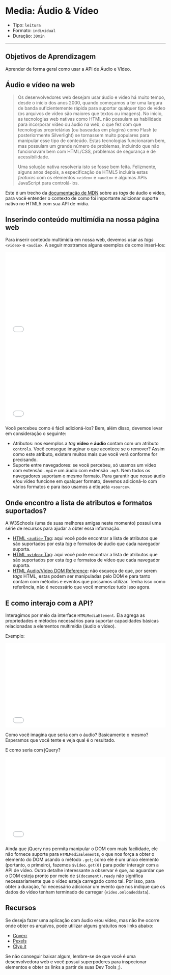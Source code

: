 # Media: Áudio & Vídeo

- Tipo: `leitura`
- Formato: `individual`
- Duração: `30min`

***

## Objetivos de Aprendizagem

Aprender de forma geral como usar a API de Áudio e Vídeo.

## Áudio e vídeo na web

> Os desenvolvedores web desejam usar áudio e vídeo há muito tempo, desde o
> início dos anos 2000, quando começamos a ter uma largura de banda
> suficientemente rápida para suportar qualquer tipo de vídeo (os arquivos de
> vídeo são maiores que textos ou imagens). No início, as tecnologias web
> nativas como HTML não possuíam as habilidade para incorporar vídeo ou áudio na
> web, o que fez com que tecnologias proprietárias (ou baseadas em plugins) como
> Flash (e posteriormente Silverlight) se tornassem muito populares para
> manipular esse tipo de conteúdo. Estas tecnologias funcionaram bem, mas
> possuíam um grande número de problemas, incluindo que não funcionavam bem com
> HTML/CSS, problemas de segurança e de acessibilidade.
>
> Uma solução nativa resolveria isto se fosse bem feita. Felizmente, alguns anos
> depois, a especificação de HTML5 incluiria estas _features_ com os elementos
> `<video>` e `<audio>` e algumas APIs JavaScript para controlá-los.

Este é um trecho da [documentação de
MDN](https://developer.mozilla.org/pt-BR/docs/Aprender/HTML/Multimedia_and_embedding/Video_and_audio_content)
sobre as *tags* de áudio e vídeo, para você entender o contexto de como foi
importante adicionar suporte nativo no HTML5 com sua API de mídia.

## Inserindo conteúdo multimídia na nossa página web

Para inserir conteúdo multimídia em nossa web, devemos usar as _tags_ `<video>`
e `<audio>`. A seguir mostramos alguns exemplos de como inseri-los:

<iframe
  height='265'
  scrolling='no'
  title='Video Tag'
  src='//codepen.io/ivandevp/embed/gvMPjW/?height=265&theme-id=0&default-tab=html,result&embed-version=2'
  frameborder='no' allowtransparency='true' allowfullscreen='true' style='width:
  100%;'
>
  See the Pen [Video Tag](https://codepen.io/ivandevp/pen/gvMPjW/) by Ivan
  ([@ivandevp](https://codepen.io/ivandevp)) on [CodePen](https://codepen.io).
</iframe>

<iframe
  height='265'
  scrolling='no'
  title='Audio Tag'
  src='//codepen.io/ivandevp/embed/PQzNoE/?height=265&theme-id=0&default-tab=html,result&embed-version=2'
  frameborder='no' allowtransparency='true' allowfullscreen='true' style='width:
  100%;'
>
  See the Pen [Audio Tag](https://codepen.io/ivandevp/pen/PQzNoE/) by Ivan
  ([@ivandevp](https://codepen.io/ivandevp)) on [CodePen](https://codepen.io).
</iframe>

Você percebeu como é fácil adicioná-los? Bem, além disso, devemos levar em
consideração o seguinte:

- Atributos: nos exemplos a _tag_ **vídeo** e **áudio** contam com um atributo
  `controls`. Você consegue imaginar o que acontece se o remover? Assim como
  este atributo, existem muitos mais que você verá conforme for precisando.
- Suporte entre navegadores: se você percebeu, só usamos um vídeo com extensão
  `.mp4` e um áudio com extensão `.mp3`. Nem todos os navegadores suportam o
  mesmo formato. Para garantir que nosso áudio e/ou vídeo funcione em qualquer
  formato, devemos adicioná-lo com vários formatos e para isso usamos a etiqueta
  `<source>`.

## Onde encontro a lista de atributos e formatos suportados?

A W3Schools (uma de suas melhores amigas neste momento) possui uma série de
recursos para ajudar a obter essa informação.

- [HTML `<audio>` Tag](https://www.w3schools.com/tags/tag_audio.asp): aqui você
  pode encontrar a lista de atributos que são suportados por esta _tag_ e
  formatos de áudio que cada navegador suporta.
- [HTML `<video>` Tag](https://www.w3schools.com/tags/tag_video.asp): aqui você
  pode encontrar a lista de atributos que são suportados por esta _tag_ e
  formatos de vídeo que cada navegador suporta.
- [HTML Audio/Video DOM
  Reference](https://www.w3schools.com/tags/ref_av_dom.asp): não esqueça de que,
  por serem _tags_ HTML, estas podem ser manipuladas pelo DOM e para tanto
  contam com métodos e eventos que possamos utilizar. Tenha isso como
  referência, não é necessário que você memorize tudo isso agora.

## E como interajo com a API?

Interagimos por meio da interface `HTMLMediaElement`. Ela agrega as propriedades
e métodos necessários para suportar capacidades básicas relacionadas a elementos
multimídia (áudio e vídeo).

Exemplo:

<iframe
  height='265'
  scrolling='no'
  title='HTMLMediaElement JS'
  src='//codepen.io/ivandevp/embed/KQMWMy/?height=265&theme-id=0&default-tab=js,result&embed-version=2'
  frameborder='no' allowtransparency='true' allowfullscreen='true' style='width:
  100%;'
>
  See the Pen [HTMLMediaElement JS](https://codepen.io/ivandevp/pen/KQMWMy/) by
  Ivan ([@ivandevp](https://codepen.io/ivandevp)) on
  [CodePen](https://codepen.io).
</iframe>

Como você imagina que seria com o áudio? Basicamente o mesmo? Esperamos que você
tente e veja qual é o resultado.

E como seria com jQuery?

<iframe
  height='265' scrolling='no' title='HTMLMediaElement jQuery'
  src='//codepen.io/ivandevp/embed/XZKMjx/?height=265&theme-id=0&default-tab=js,result&embed-version=2'
  frameborder='no' allowtransparency='true' allowfullscreen='true' style='width:
  100%;'
>
  See the Pen [HTMLMediaElement jQuery](https://codepen.io/ivandevp/pen/XZKMjx/)
  by Ivan ([@ivandevp](https://codepen.io/ivandevp)) on
  [CodePen](https://codepen.io).
</iframe>

Ainda que jQuery nos permita manipular o DOM com mais facilidade, ele não
fornece suporte para `HTMLMediaElement`s, o que nos força a obter o elemento do
DOM usando o método `.get`; como ele é um único elemento (portanto, o primeiro),
fazemos `$video.get(0)` para poder interagir com a API de vídeo. Outro detalhe
interessante a observar é que, ao aguardar que o DOM esteja pronto por meio de
`$(document).ready` não significa necessariamente que o vídeo esteja carregado
como tal. Por isso, para obter a duração, foi necessário adicionar um evento que
nos indique que os dados do vídeo tenham terminado de carregar
(`video.onloadeddata`).

## Recursos

Se deseja fazer uma aplicação com áudio e/ou vídeo, mas não lhe ocorre onde
obter os arquivos, pode utilizar alguns gratuitos nos links abaixo:

- [Coverr](https://coverr.co/)
- [Pexels](https://videos.pexels.com/)
- [Clyp.it](https://clyp.it/)

Se não conseguir baixar algum, lembre-se de que você é uma desenvolvedora web e
você possui superpoderes para inspecionar elementos e obter os links a partir de
suas Dev Tools ;).
